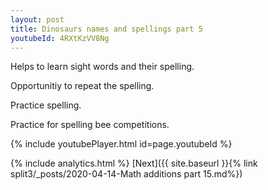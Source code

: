 ```yaml
---
layout: post
title: Dinosaurs names and spellings part 5
youtubeId: 4RXtKzVV8Ng
---
```

 
 
Helps to learn sight words and their spelling.

Opportunitiy to repeat the spelling. 

Practice spelling. 
 
Practice for spelling bee competitions. 
 
{% include youtubePlayer.html id=page.youtubeId %}
 
 
{% include analytics.html %} 
[Next]({{ site.baseurl }}{% link  split3/_posts/2020-04-14-Math additions part 15.md%})
 
